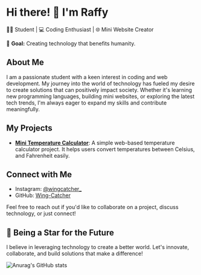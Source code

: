 # Hi there! 👋 I'm Raffy

👨‍🎓 Student | 💻 Coding Enthusiast | 🌐 Mini Website Creator

🚀 **Goal:** Creating technology that benefits humanity.

## About Me

I am a passionate student with a keen interest in coding and web development. My journey into the world of technology has fueled my desire to create solutions that can positively impact society. Whether it's learning new programming languages, building mini websites, or exploring the latest tech trends, I'm always eager to expand my skills and contribute meaningfully.

## My Projects

- **[Mini Temperature Calculator](https://github.com/Wing-Catcher/kalkulator-suhu.io)**: A simple web-based temperature calculator project. It helps users convert temperatures between Celsius, and Fahrenheit easily.

## Connect with Me

- Instagram: [@wingcatcher_](https://www.instagram.com/wingcatcher_/)
- GitHub: [Wing-Catcher](https://github.com/Wing-Catcher)

Feel free to reach out if you'd like to collaborate on a project, discuss technology, or just connect!

## 🌟 Being a Star for the Future

I believe in leveraging technology to create a better world. Let's innovate, collaborate, and build solutions that make a difference!

![Anurag's GitHub stats](https://github-readme-stats.vercel.app/api?username=wing-catcher&theme=merko&show_icons=true)
<!--
- **[Project Name 2](link-to-project-2)**: Brief description of what the project does and its significance.
- **[Project Name 3](link-to-project-3)**: Brief description of what the project does and its significance.-->
